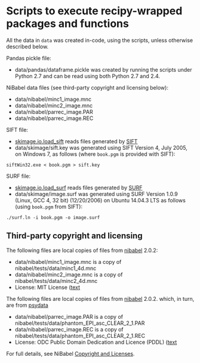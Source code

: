 # Scripts to execute recipy-wrapped packages and functions

All the data in `data` was created in-code, using the scripts, unless otherwise described below.

Pandas pickle file:

* data/pandas/dataframe.pickle was created by running the scripts under Python 2.7 and can be read using both Python 2.7 and 2.4.

NiBabel data files (see third-party copyright and licensing below):

* data/nibabel/minc1_image.mnc
* data/nibabel/minc2_image.mnc
* data/nibabel/parrec_image.PAR
* data/nibabel/parrec_image.REC

SIFT file:

* [skimage.io.load_sift](http://scikit-image.org/docs/dev/api/skimage.io.html#skimage.io.load_sift) reads files generated by [SIFT](http://people.cs.ubc.ca/~lowe/keypoints/)
* data/skimage/sift.key was generated using SIFT Version 4, July 2005, on Windows 7, as follows (where `book.pgm` is provided with SIFT):

```
siftWin32.exe < book.pgm > sift.key
```

SURF file:

* [skimage.io.load_surf](http://scikit-image.org/docs/dev/api/skimage.io.html#skimage.io.load_surf) reads files generated by [SURF](http://www.vision.ee.ethz.ch/~surf/)
* data/skimage/image.surf was generated using SURF Version 1.0.9 (Linux, GCC 4, 32 bit) (12/20/2006) on Ubuntu 14.04.3 LTS as follows (using `book.pgm` from SIFT):

```
./surf.ln -i book.pgm -o image.surf
```

## Third-party copyright and licensing

The following files are local copies of files from [nibabel](http://nipy.org/nibabel/nibabel_images.html) 2.0.2:

* data/nibabel/minc1_image.mnc is a copy of nibabel/tests/data/minc1_4d.mnc 
* data/nibabel/minc2_image.mnc is a copy of nibabel/tests/data/minc2_4d.mnc 
* License: MIT License ([text](./licences/nibabel.LICENSE)

The following files are local copies of files from [nibabel](http://nipy.org/nibabel/nibabel_images.html) 2.0.2. which, in turn, are from [psydata](http://psydata.ovgu.de/philips_achieva_testfiles)

* data/nibabel/parrec_image.PAR is a copy of nibabel/tests/data/phantom_EPI_asc_CLEAR_2_1.PAR
* data/nibabel/parrec_image.REC is a copy of nibabel/tests/data/phantom_EPI_asc_CLEAR_2_1.REC 
* License: ODC Public Domain Dedication and Licence (PDDL) ([text](./licences/psydata.LICENSE)

For full details, see NiBabel [Copyright and Licenses](http://nipy.org/nibabel/legal.html).
